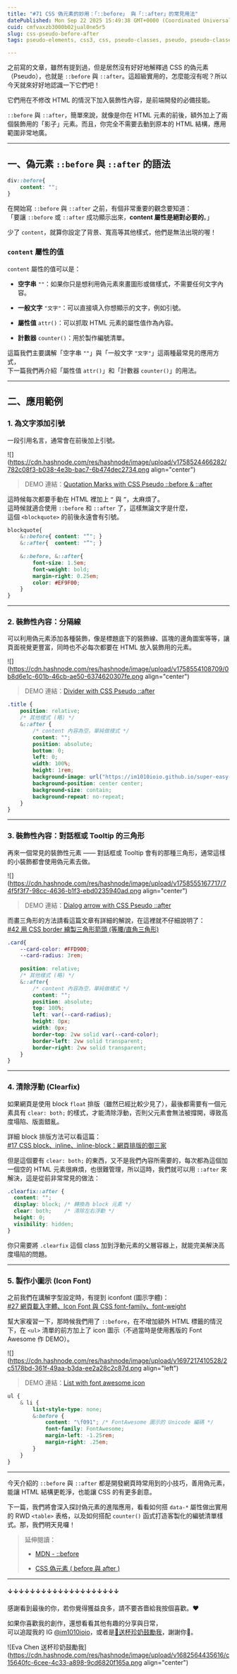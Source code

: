 ```yaml
---
title: "#71 CSS 偽元素的妙用：「::before」 與「::after」的常見用法"
datePublished: Mon Sep 22 2025 15:49:38 GMT+0000 (Coordinated Universal Time)
cuid: cmfvaxzb3000b02jual0ne5r5
slug: css-pseudo-before-after
tags: pseudo-elements, css3, css, pseudo-classes, pseudo, pseudo-classes-in-css

---
```


之前寫的文章，雖然有提到過，但是居然沒有好好地解釋過 CSS 的偽元素（Pseudo），也就是 `::before` 與 `::after`。這超級實用的，怎麼能沒有呢？所以今天就來好好地認識一下它們吧！

它們用在不修改 HTML 的情況下加入裝飾性內容，是前端開發的必備技能。

`::before` 與 `::after`，簡單來說，就像是你在 HTML 元素的前後，額外加上了兩個裝飾用的「影子」元素。而且，你完全不需要去動到原本的 HTML 結構，應用範圍非常地廣。

---

## 一、偽元素 `::before` 與 `::after` 的語法

```css
div::before{
    content: "";
}
```

在開始寫 `::before` 與 `::after` 之前，有個非常重要的觀念要知道：  
「要讓 `::before` 或 `::after` 成功顯示出來，**content 屬性是絕對必要的**。」

少了 `content`，就算你設定了背景、寬高等其他樣式，他們是無法出現的喔！

### `content` 屬性的值

`content` 屬性的值可以是：

* **空字串** `""`：如果你只是想利用偽元素來畫圖形或做樣式，不需要任何文字內容。
    
* **一般文字** `"文字"`：可以直接填入你想顯示的文字，例如引號。
    
* **屬性值** `attr()`：可以抓取 HTML 元素的屬性值作為內容。
    
* **計數器** `counter()`：用於製作編號清單。
    

這篇我們主要講解「空字串 `""`」與「一般文字 `"文字"`」這兩種最常見的應用方式，  
下一篇我們再介紹「屬性值 `attr()`」和「計數器 `counter()`」的用法。

---

## 二、應用範例

### 1\. 為文字添加引號

一段引用名言，通常會在前後加上引號。

![](https://cdn.hashnode.com/res/hashnode/image/upload/v1758524466282/782c08f3-b038-4e3b-bac7-6b474dec2734.png align="center")

> DEMO 連結：[Quotation Marks with CSS Pseudo ::before & ::after](https://codepen.io/im1010ioio/pen/gbPbZyo)

這時候每次都要手動在 HTML 裡加上 `“` 與 `”`，太麻煩了。  
這時候就適合使用 `::before` 和 `::after` 了，這樣無論文字是什麼，  
這個 `<blockquote>` 的前後永遠會有引號。

```css
blockquote{
    &::before{ content: "“"; }
    &::after{  content: "”"; }
    
    &::before, &::after{
        font-size: 1.5em;
        font-weight: bold;
        margin-right: 0.25em;
        color: #EF9F00;
    }
}
```

---

### 2\. 裝飾性內容：分隔線

可以利用偽元素添加各種裝飾，像是標題底下的裝飾線、區塊的邊角圖案等等，讓頁面視覺更豐富，同時也不必每次都要在 HTML 放入裝飾用的元素。

![](https://cdn.hashnode.com/res/hashnode/image/upload/v1758554108709/0b8d6e1c-601b-46cb-ae50-6374620307fe.png align="center")

> DEMO 連結：[Divider with CSS Pseudo ::after](https://codepen.io/im1010ioio/pen/pvgvGYg)

```css
.title {
    position: relative;
    /* 其他樣式 (略) */
    &::after {
        /* content 內容為空，單純做樣式 */
        content: ""; 
        position: absolute;
        bottom: 0;
        left: 0;
        width: 100%;
        height: 1rem;
        background-image: url("https://im1010ioio.github.io/super-easy-css/71/divider.png");
        background-position: center center;
        background-size: contain;
        background-repeat: no-repeat;
    }
}
```

---

### 3\. 裝飾性內容：對話框或 Tooltip 的三角形

再來一個常見的裝飾性元素 —— 對話框或 Tooltip 會有的那種三角形，通常這樣的小裝飾都會使用偽元素去做。

![](https://cdn.hashnode.com/res/hashnode/image/upload/v1758555167717/74f5f3f7-98cc-4636-b1f3-ebd0235940ad.png align="center")

> DEMO 連結：[Dialog arrow with CSS Pseudo ::after](https://codepen.io/im1010ioio/pen/jEWPOdw)

而畫三角形的方法請看這篇文章有詳細的解說，在這裡就不仔細說明了：  
[#42 用 CSS border 繪製三角形箭頭 (等腰/直角三角形)](https://ithelp.ithome.com.tw/articles/10356527)

```css
.card{
    --card-color: #FFD900;
    --card-radius: 3rem;
    
    position: relative;
    /* 其他樣式 (略) */
    &::after{
        /* content 內容為空，單純做樣式 */
        content: "";
        position: absolute;
        top: 100%;
        left: var(--card-radius);
        height: 0px;
        width: 0px;
        border-top: 2vw solid var(--card-color);
        border-left: 2vw solid transparent;
        border-right: 2vw solid transparent;
    }
}
```

---

### 4\. 清除浮動 (Clearfix)

如果網頁是使用 block `float` 排版（雖然已經比較少見了），最後都需要有一個元素具有 `clear: both;` 的樣式，才能清除浮動，否則父元素會無法被撐開，導致高度塌陷、版面錯亂。

詳細 block 排版方法可以看這篇：  
[#17 CSS block、inline、inline-block：網頁排版的御三家](https://ithelp.ithome.com.tw/articles/10333384)

但是這個要有 `clear: both;` 的東西，又不是我們內容所需要的，每次都為這個加一個空的 HTML 元素很麻煩，也很難管理，所以這時，我們就可以用 `::after` 來解決，這是從前非常常見的做法：

```css
.clearfix::after {
  content: "";
  display: block; /* 轉換為 block 元素 */
  clear: both;    /* 清除左右浮動 */
  height: 0;
  visibility: hidden;
}
```

你只需要將 `.clearfix` 這個 class 加到浮動元素的父層容器上，就能完美解決高度塌陷的問題。

---

### 5\. 製作小圖示 (Icon Font)

之前我們在講解字型設定時，有提到 iconfont (圖示字體)：  
[#27 網頁載入字體、Icon Font 與 CSS font-family、font-weight](https://ithelp.ithome.com.tw/articles/10339314)

幫大家複習一下，那時候我們用了 `::before`，在不增加額外 HTML 標籤的情況下，在 `<ul>` 清單的前方加上了 icon 圖示（不過當時是使用舊版的 Font Awesome 作 DEMO）。

![](https://cdn.hashnode.com/res/hashnode/image/upload/v1697217410528/2c5178bd-361f-49aa-b3da-ee2a28c2c87d.png align="left")

> DEMO 連結：[List with font awesome icon](https://codepen.io/im1010ioio/pen/PKpObM)

```css
ul {
    & li {
        list-style-type: none;
        &:before {
            content: "\f091"; /* FontAwesome 圖示的 Unicode 編碼 */
            font-family: FontAwesome;
            margin-left: -1.25rem;
            margin-right: .25em;
        }
    }
}
```

---

今天介紹的 `::before` 與 `::after` 都是開發網頁時常用到的小技巧，善用偽元素，能讓 HTML 結構更乾淨，也能讓 CSS 的有更多創意。

下一篇，我們將會深入探討偽元素的進階應用，看看如何搭 `data-*` 屬性做出實用的 RWD `<table>` 表格，以及如何搭配 `counter()` 函式打造客製化的編號清單樣式。那，我們明天見囉！

> 延伸閱讀：
> 
> * [MDN - ::before](https://developer.mozilla.org/en-US/docs/Web/CSS/::before)
>     
> * [CSS 偽元素 ( before 與 after )](https://www.oxxostudio.tw/articles/201706/pseudo-element-1.html)
>     

---

#### ↓↓↓↓↓↓↓↓↓↓↓↓↓↓↓↓↓↓↓↓

感謝看到最後的你，若你覺得獲益良多，請不要吝嗇給我按個喜歡。❤️

如果你喜歡我的創作，還想看看其他有趣的分享與日常，  
可以追蹤我的 IG [@im1010ioio](https://www.instagram.com/im1010ioio/)，或者是[🧋送杯珍奶鼓勵我](https://im1010ioio.bobaboba.me/)，謝謝你🥰。

![Eva Chen 送杯珍奶鼓勵我](https://cdn.hashnode.com/res/hashnode/image/upload/v1682564435616/c15640fc-6cee-4c33-a898-9cd6820f165a.png align="center")